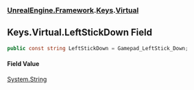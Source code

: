 ### [UnrealEngine.Framework](UnrealEngine_Framework.md 'UnrealEngine.Framework').[Keys](Keys.md 'UnrealEngine.Framework.Keys').[Virtual](Keys_Virtual.md 'UnrealEngine.Framework.Keys.Virtual')
## Keys.Virtual.LeftStickDown Field
```csharp
public const string LeftStickDown = Gamepad_LeftStick_Down;
```
#### Field Value
[System.String](https://docs.microsoft.com/en-us/dotnet/api/System.String 'System.String')
